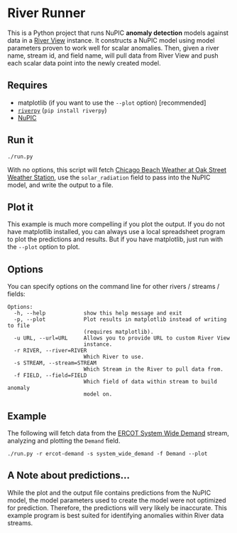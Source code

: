 # River Runner

This is a Python project that runs NuPIC **anomaly detection** models against data in a [River View](https://github.com/nupic-community/river-view) instance. It constructs a NuPIC model using model parameters proven to work well for scalar anomalies. Then, given a river name, stream id, and field name, will pull data from River View and push each scalar data point into the newly created model.

## Requires

- matplotlib (if you want to use the `--plot` option) [recommended]
- [`riverpy`](https://github.com/nupic-community/riverpy) (`pip install riverpy`)
- [NuPIC](https://github.com/numenta/nupic)

## Run it

    ./run.py

With no options, this script will fetch [Chicago Beach Weather at Oak Street Weather Station](http://data.numenta.org/chicago-beach-weather/Oak%20Street%20Weather%20Station/data.html?limit=500), use the `solar_radiation` field to pass into the NuPIC model, and write the output to a file.

## Plot it

This example is much more compelling if you plot the output. If you do not have matplotlib installed, you can always use a local spreadsheet program to plot the predictions and results. But if you have matplotlib, just run with the `--plot` option to plot.

## Options

You can specify options on the command line for other rivers / streams / fields:

```
Options:
  -h, --help            show this help message and exit
  -p, --plot            Plot results in matplotlib instead of writing to file
                        (requires matplotlib).
  -u URL, --url=URL     Allows you to provide URL to custom River View
                        instance.
  -r RIVER, --river=RIVER
                        Which River to use.
  -s STREAM, --stream=STREAM
                        Which Stream in the River to pull data from.
  -f FIELD, --field=FIELD
                        Which field of data within stream to build anomaly
                        model on.
```

## Example

The following will fetch data from the [ERCOT System Wide Demand](http://data.numenta.org/ercot-demand/system_wide_demand/data.html?limit=500) stream, analyzing and plotting the `Demand` field.

    ./run.py -r ercot-demand -s system_wide_demand -f Demand --plot

## A Note about predictions...

While the plot and the output file contains predictions from the NuPIC model, the model parameters used to create the model were not optimized for prediction. Therefore, the predictions will very likely be inaccurate. This example program is best suited for identifying anomalies within River data streams.
